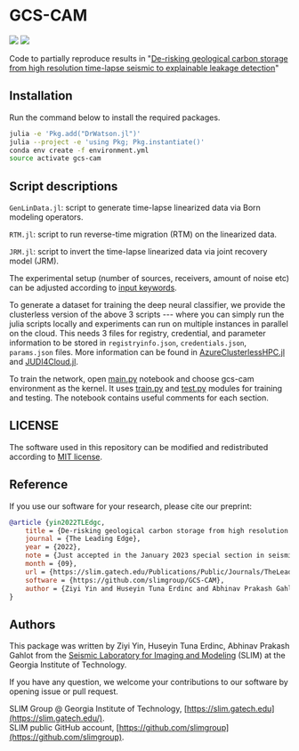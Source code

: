 # GCS-CAM

[![][license-img]][license-status] [![][zenodo-img]][zenodo-status]

Code to partially reproduce results in "[De-risking geological carbon storage from high resolution time-lapse seismic to explainable leakage detection](https://slim.gatech.edu/content/de-risking-geological-carbon-storage-high-resolution-time-lapse-seismic-explainable-leakage)"

## Installation

Run the command below to install the required packages.

```bash
julia -e 'Pkg.add("DrWatson.jl")'
julia --project -e 'using Pkg; Pkg.instantiate()'
conda env create -f environment.yml
source activate gcs-cam
```

## Script descriptions

`GenLinData.jl`: script to generate time-lapse linearized data via Born modeling operators.

`RTM.jl`: script to run reverse-time migration (RTM) on the linearized data.

`JRM.jl`: script to invert the time-lapse linearized data via joint recovery model (JRM).

The experimental setup (number of sources, receivers, amount of noise etc) can be adjusted according to [input keywords](https://github.com/slimgroup/GCS-CAM/blob/main/src/utils.jl).

To generate a dataset for training the deep neural classifier, we provide the clusterless version of the above 3 scripts --- where you can simply run the julia scripts locally and experiments can run on multiple instances in parallel on the cloud. This needs 3 files for registry, credential, and parameter information to be stored in `registryinfo.json`, `credentials.json`, `params.json` files. More information can be found in [AzureClusterlessHPC.jl](https://github.com/microsoft/AzureClusterlessHPC.jl) and [JUDI4Cloud.jl](https://github.com/slimgroup/JUDI4Cloud.jl).

To train the network, open [main.py](https://https://github.com/slimgroup/GCS-CAM/blob/main/scripts/main.ipynb) notebook and choose gcs-cam environment as the kernel. It uses [train.py](https://https://github.com/slimgroup/GCS-CAM/blob/main/scripts/train.py) and [test.py](https://https://github.com/slimgroup/GCS-CAM/blob/main/scripts/test.py) modules for training and testing. The notebook contains useful comments for each section.

## LICENSE

The software used in this repository can be modified and redistributed according to [MIT license](https://github.com/slimgroup/GCS-CAM/blob/main/LICENSE).

## Reference

If you use our software for your research, please cite our preprint:

```bibtex
@article {yin2022TLEdgc,
	title = {De-risking geological carbon storage from high resolution time-lapse seismic to explainable leakage detection},
	journal = {The Leading Edge},
	year = {2022},
	note = {Just accepted in the January 2023 special section in seismic resolution},
	month = {09},
	url = {https://slim.gatech.edu/Publications/Public/Journals/TheLeadingEdge/2022/yin2022TLEdgc/paper.html},
	software = {https://github.com/slimgroup/GCS-CAM},
	author = {Ziyi Yin and Huseyin Tuna Erdinc and Abhinav Prakash Gahlot and Mathias Louboutin and Felix J. Herrmann}
}
```

## Authors

This package was written by Ziyi Yin, Huseyin Tuna Erdinc, Abhinav Prakash Gahlot from the [Seismic Laboratory for Imaging and Modeling](https://slim.gatech.edu/) (SLIM) at the Georgia Institute of Technology.

If you have any question, we welcome your contributions to our software by opening issue or pull request.

SLIM Group @ Georgia Institute of Technology, [https://slim.gatech.edu](https://slim.gatech.edu/).      
SLIM public GitHub account, [https://github.com/slimgroup](https://github.com/slimgroup).    

[license-status]:LICENSE
[zenodo-status]:https://doi.org/10.5281/zenodo.7222318
[license-img]:http://img.shields.io/badge/license-MIT-brightgreen.svg?style=flat?style=plastic
[zenodo-img]:https://zenodo.org/badge/DOI/10.5281/zenodo.3878711.svg?style=plastic
